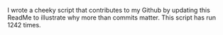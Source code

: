 I wrote a cheeky script that contributes to my Github by updating this ReadMe to illustrate why more than commits matter. This script has run 1242 times.